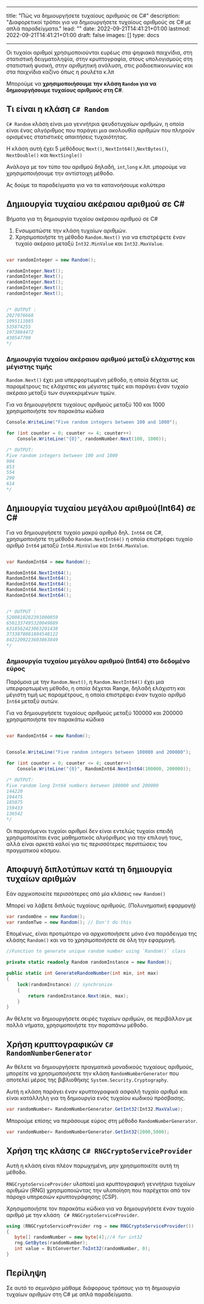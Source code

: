 
---
title: "Πώς να δημιουργήσετε τυχαίους αριθμούς σε C#"
description: "Διαφορετικοί τρόποι για να δημιουργήσετε τυχαίους αριθμούς σε C# με απλά παραδείγματα."
lead: ""
date: 2022-09-21T14:41:21+01:00
lastmod: 2022-09-21T14:41:21+01:00
draft: false
images: []
type: docs

---


Οι τυχαίοι αριθμοί χρησιμοποιούνται ευρέως στα ψηφιακά παιχνίδια, στη στατιστική δειγματοληψία, στην κρυπτογραφία, στους υπολογισμούς στη στατιστική φυσική, στην αριθμητική ανάλυση, στις ραδιοεπικοινωνίες και στα παιχνίδια καζίνο όπως η ρουλέτα κ.λπ 

Μπορούμε να **χρησιμοποιήσουμε την κλάση `Random` για να δημιουργήσουμε τυχαίους αριθμούς στη C#**.

## Τι είναι η κλάση `C# Random` 

`C# Random` κλάση είναι μια γεννήτρια ψευδοτυχαίων αριθμών, η οποία είναι ένας αλγόριθμος που παράγει μια ακολουθία αριθμών που πληρούν ορισμένες στατιστικές απαιτήσεις τυχαιότητας.

Η κλάση αυτή έχει 5 μεθόδους `Next()`, `NextInt64()`,`NextBytes()`, `NextDouble()` και `NextSingle()` 

Ανάλογα με τον τύπο του αριθμού δηλαδή, `int`,`long` κ.λπ. μπορούμε να χρησιμοποιήσουμε την αντίστοιχη μέθοδο.

Ας δούμε τα παραδείγματα για να τα κατανοήσουμε καλύτερα 

## Δημιουργία τυχαίου ακέραιου αριθμού σε C# 

Βήματα για τη δημιουργία τυχαίου ακέραιου αριθμού σε C# 

1. Ενσωματώστε την κλάση τυχαίων αριθμών.
2. Χρησιμοποιήστε τη μέθοδο `Random.Next()` για να επιστρέψετε έναν τυχαίο ακέραιο μεταξύ `Int32.MinValue` και `Int32.MaxValue`.

```csharp

var randomInteger = new Random();

randomInteger.Next();
randomInteger.Next();
randomInteger.Next();
randomInteger.Next();
randomInteger.Next(); 


/* OUTPUT : 
2027076668
1095111085
535874255
1973884472
430547700
*/
```

### Δημιουργία τυχαίου ακέραιου αριθμού μεταξύ ελάχιστης και μέγιστης τιμής

`Random.Next()` έχει μια υπερφορτωμένη μέθοδο, η οποία δέχεται ως παραμέτρους τις ελάχιστες και μέγιστες τιμές και παράγει έναν τυχαίο ακέραιο μεταξύ των συγκεκριμένων τιμών.

Για να δημιουργήσετε τυχαίους αριθμούς μεταξύ 100 και 1000 χρησιμοποιήστε τον παρακάτω κώδικα

```csharp
Console.WriteLine("Five random integers between 100 and 1000");

for (int counter = 0; counter <= 4; counter++)
    Console.WriteLine("{0}", randomNumber.Next(100, 1000));

/* OUTPUT:
Five random integers between 100 and 1000
904
853
554
290
614
*/
```

## Δημιουργία τυχαίου μεγάλου αριθμού(Int64) σε C# 

Για να δημιουργήσετε τυχαίο μακρύ αριθμό δηλ. `Int64` σε C#, χρησιμοποιήστε τη μέθοδο `Random.NextInt64()` η οποία επιστρέφει τυχαίο αριθμό `Int64` μεταξύ `Int64.MinValue` και `Int64.MaxValue`.

```csharp

var RandomInt64 = new Random();

RandomInt64.NextInt64();
RandomInt64.NextInt64();
RandomInt64.NextInt64();
RandomInt64.NextInt64();
RandomInt64.NextInt64(); 


/* OUTPUT : 
5200810282391000059
6501337495320049889
6318562423063201438
3733878081804548122
8421209223603063849
*/
```

### Δημιουργία τυχαίου μεγάλου αριθμού (Int64) στο δεδομένο εύρος

Παρόμοια με την `Random.Next()`, η `Random.NextInt64()` έχει μια υπερφορτωμένη μέθοδο, η οποία δέχεται Range, δηλαδή ελάχιστη και μέγιστη τιμή ως παραμέτρους, η οποία επιστρέφει έναν τυχαίο αριθμό `Int64` μεταξύ αυτών.

Για να δημιουργήσετε τυχαίους αριθμούς μεταξύ 100000 και 200000 χρησιμοποιήστε τον παρακάτω κώδικα

```csharp

var RandomInt64 = new Random();


Console.WriteLine("Five random integers between 100000 and 200000");

for (int counter = 0; counter <= 4; counter++)
    Console.WriteLine("{0}", RandomInt64.NextInt64(100000, 200000));

/* OUTPUT:
Five random long Int64 numbers between 100000 and 200000
144220
194475
185075
159433
136542
*/
```

Οι παραγόμενοι τυχαίοι αριθμοί δεν είναι εντελώς τυχαίοι επειδή χρησιμοποιείται ένας μαθηματικός αλγόριθμος για την επιλογή τους, αλλά είναι αρκετά καλοί για τις περισσότερες περιπτώσεις του πραγματικού κόσμου.

## Αποφυγή διπλοτύπων κατά τη δημιουργία τυχαίων αριθμών

Εάν αρχικοποιείτε περισσότερες από μία κλάσεις `new Random()` 

Μπορεί να λάβετε διπλούς τυχαίους αριθμούς. (Πολυνηματική εφαρμογή)

```csharp
var randomOne = new Random();
var randomTwo = new Random(); // Don't do this
```

Επομένως, είναι προτιμότερο να αρχικοποιήσετε μόνο ένα παράδειγμα της κλάσης `Random()` και να το χρησιμοποιήσετε σε όλη την εφαρμογή.

```csharp
//Function to generate unique random number using `Random()` class

private static readonly Random randomInstance = new Random();

public static int GenerateRandomNumber(int min, int max)
{
    lock(randomInstance) // synchronize
    {
        return randomInstance.Next(min, max);
    }
}
```
Αν θέλετε να δημιουργήσετε σειρές τυχαίων αριθμών, σε περιβάλλον με πολλά νήματα, χρησιμοποιήστε την παραπάνω μέθοδο.

## Χρήση κρυπτογραφικών `C# RandomNumberGenerator`

Αν θέλετε να δημιουργήσετε πραγματικά μοναδικούς τυχαίους αριθμούς, μπορείτε να χρησιμοποιήσετε την κλάση `RandomNumberGenerator` που αποτελεί μέρος της βιβλιοθήκης `System.Security.Cryptography`.

Αυτή η κλάση παράγει έναν κρυπτογραφικά ασφαλή τυχαίο αριθμό και είναι κατάλληλη για τη δημιουργία ενός τυχαίου κωδικού πρόσβασης.

```csharp
var randomNumber= RandomNumberGenerator.GetInt32(Int32.MaxValue);

```

Μπορούμε επίσης να περάσουμε εύρος στη μέθοδο `RandomNumberGenerator`.

```csharp
var randomNumber= RandomNumberGenerator.GetInt32(2000,5000);

```

## Χρήση της κλάσης `C# RNGCryptoServiceProvider` 

Αυτή η κλάση είναι πλέον παρωχημένη, μην χρησιμοποιείτε αυτή τη μέθοδο.

`RNGCryptoServiceProvider` υλοποιεί μια κρυπτογραφική γεννήτρια τυχαίων αριθμών (RNG) χρησιμοποιώντας την υλοποίηση που παρέχεται από τον πάροχο υπηρεσιών κρυπτογράφησης (CSP).

Χρησιμοποιήστε τον παρακάτω κώδικα για να δημιουργήσετε έναν τυχαίο αριθμό με την κλάση ` C# RNGCryptoServiceProvider`.

```csharp
using (RNGCryptoServiceProvider rng = new RNGCryptoServiceProvider())
{
   byte[] randomNumber = new byte[4];//4 for int32
   rng.GetBytes(randomNumber);
   int value = BitConverter.ToInt32(randomNumber, 0);
}
```

## Περίληψη

Σε αυτό το σεμινάριο μάθαμε διάφορους τρόπους για τη δημιουργία τυχαίων αριθμών στη C# με απλά παραδείγματα.

















